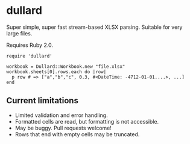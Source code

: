 # dullard

Super simple, super fast stream-based XLSX parsing.  Suitable for very large
files.

Requires Ruby 2.0.

    require 'dullard' 

    workbook = Dullard::Workbook.new "file.xlsx"
    workbook.sheets[0].rows.each do |row|
      p row # => ["a","b","c", 0.3, #<DateTime: -4712-01-01....>, ...]
    end

## Current limitations
 * Limited validation and error handling.
 * Formatted cells are read, but formatting is not accessible.
 * May be buggy.  Pull requests welcome!
 * Rows that end with empty cells may be truncated.
